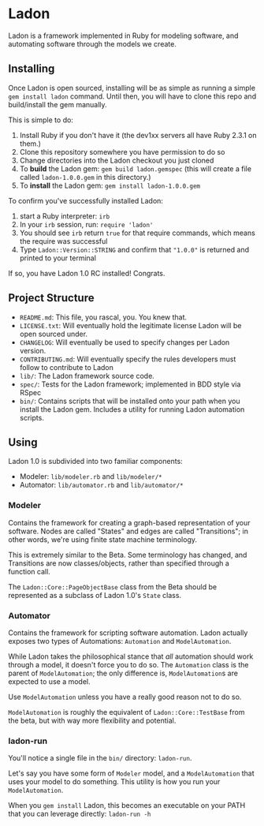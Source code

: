 # Ladon

Ladon is a framework implemented in Ruby for modeling software, and automating software through the models we create.

## Installing

Once Ladon is open sourced, installing will be as simple as running a simple `gem install ladon` command.
Until then, you will have to clone this repo and build/install the gem manually.

This is simple to do:

1. Install Ruby if you don't have it (the dev1xx servers all have Ruby 2.3.1 on them.)
2. Clone this repository somewhere you have permission to do so
3. Change directories into the Ladon checkout you just cloned
4. To **build** the Ladon gem: `gem build ladon.gemspec` (this will create a file called `ladon-1.0.0.gem` in this directory.)
5. To **install** the Ladon gem: `gem install ladon-1.0.0.gem`

To confirm you've successfully installed Ladon:

1. start a Ruby interpreter: `irb`
2. In your `irb` session, run: `require 'ladon'`
3. You should see `irb` return `true` for that require commands, which means the require was successful
4. Type `Ladon::Version::STRING` and confirm that `"1.0.0"` is returned and printed to your terminal

If so, you have Ladon 1.0 RC installed! Congrats.

## Project Structure

- `README.md`: This file, you rascal, you. You knew that.
- `LICENSE.txt`: Will eventually hold the legitimate license Ladon will be open sourced under.
- `CHANGELOG`: Will eventually be used to specify changes per Ladon version.
- `CONTRIBUTING.md`: Will eventually specify the rules developers must follow to contribute to Ladon
- `lib/`: The Ladon framework source code.
- `spec/`: Tests for the Ladon framework; implemented in BDD style via RSpec
- `bin/`: Contains scripts that will be installed onto your path when you install the Ladon gem. Includes a utility for running Ladon automation scripts.


## Using

Ladon 1.0 is subdivided into two familiar components:

- Modeler: `lib/modeler.rb` and `lib/modeler/*`
- Automator: `lib/automator.rb` and `lib/automator/*`

### Modeler

Contains the framework for creating a graph-based representation of your software. 
Nodes are called "States" and edges are called "Transitions"; in other words, we're using finite state machine terminology.

This is extremely similar to the Beta. Some terminology has changed, and Transitions are now classes/objects, rather than specified through a function call.

The `Ladon::Core::PageObjectBase` class from the Beta should be represented as a subclass of Ladon 1.0's `State` class.

### Automator

Contains the framework for scripting software automation.
Ladon actually exposes two types of Automations: `Automation` and `ModelAutomation`.

While Ladon takes the philosophical stance that *all* automation should work through a model, it doesn't force you to do so.
The `Automation` class is the parent of `ModelAutomation`; the only difference is, `ModelAutomation`s are expected to use a model.

Use `ModelAutomation` unless you have a really good reason not to do so.

`ModelAutomation` is roughly the equivalent of `Ladon::Core::TestBase` from the beta, but with way more flexibility and potential.

### ladon-run

You'll notice a single file in the `bin/` directory: `ladon-run`.

Let's say you have some form of `Modeler` model, and a `ModelAutomation` that uses your model to do something.
This utility is how you run your `ModelAutomation`. 

When you `gem install` Ladon, this becomes an executable on your PATH that you can leverage directly: `ladon-run -h`
